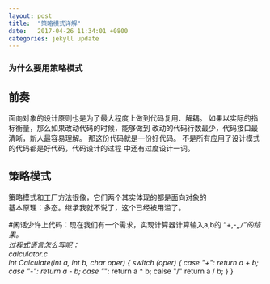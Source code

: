 ```yaml
---
layout: post
title:  "策略模式详解"
date:   2017-04-26 11:34:01 +0800
categories: jekyll update
---
```


### 为什么要用策略模式
## 前奏
面向对象的设计原则也是为了最大程度上做到代码复用、解耦。
如果以实际的指标衡量，那么如果改动代码的时候，能够做到
改动的代码行数最少，代码接口最清晰，新人最容易理解。
那这份代码就是一份好代码。
不是所有应用了设计模式的代码都是好代码，代码设计的过程
中还有过度设计一词。

## 策略模式
策略模式和工厂方法很像，它们两个其实体现的都是面向对象的  
基本原理：多态。继承我就不说了，这个已经被用滥了。  

#闲话少许上代码：现在我们有一个需求，实现计算器计算输入a,b的 “+,-,*,/”的结果。  
过程式语言怎么写呢：  
calculator.c  
	int Calculate(int a, int b, char oper)
	{
		switch (oper)
		{
			case "+":
				return a + b;
			case "-":
				return a - b;
			case "*":
				return a * b;
			calse "/"
				return a / b;
		}
	}